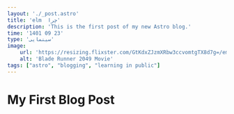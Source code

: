 ```yaml
---
layout: './_post.astro'
title: 'elm  چرا'
description: 'This is the first post of my new Astro blog.'
time: '1401 09 23'
type: 'سینمایی'
image:
    url: 'https://resizing.flixster.com/GtKdxZJzmXRbw3ccvomtgTX8d7g=/ems.cHJkLWVtcy1hc3NldHMvbW92aWVzL2M1NDE5MTYyLTUyN2MtNGIxYi04ZWVhLTJjODUzYmE3MDdhMS53ZWJw' 
    alt: 'Blade Runner 2049 Movie'
tags: ["astro", "blogging", "learning in public"]
---
```

# My First Blog Post

